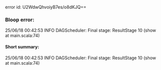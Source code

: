 error id: U2WdwQhvoiyB7es/o8dKJQ==
### Bloop error:

25/06/18 00:42:53 INFO DAGScheduler: Final stage: ResultStage 10 (show at main.scala:74)
#### Short summary: 

25/06/18 00:42:53 INFO DAGScheduler: Final stage: ResultStage 10 (show at main.scala:74)